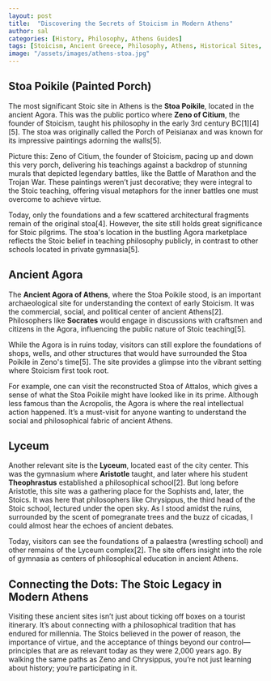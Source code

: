 ```yaml
---
layout: post
title:  "Discovering the Secrets of Stoicism in Modern Athens"
author: sal
categories: [History, Philosophy, Athens Guides]
tags: [Stoicism, Ancient Greece, Philosophy, Athens, Historical Sites, Hidden Gems, Archaeology]
image: "/assets/images/athens-stoa.jpg"
---
```


## Stoa Poikile (Painted Porch)

The most significant Stoic site in Athens is the **Stoa Poikile**, located in the ancient Agora. This was the public portico where **Zeno of Citium**, the founder of Stoicism, taught his philosophy in the early 3rd century BC[1][4][5]. The stoa was originally called the Porch of Peisianax and was known for its impressive paintings adorning the walls[5].

Picture this: Zeno of Citium, the founder of Stoicism, pacing up and down this very porch, delivering his teachings against a backdrop of stunning murals that depicted legendary battles, like the Battle of Marathon and the Trojan War. These paintings weren’t just decorative; they were integral to the Stoic teaching, offering visual metaphors for the inner battles one must overcome to achieve virtue.

Today, only the foundations and a few scattered architectural fragments remain of the original stoa[4]. However, the site still holds great significance for Stoic pilgrims. The stoa's location in the bustling Agora marketplace reflects the Stoic belief in teaching philosophy publicly, in contrast to other schools located in private gymnasia[5].

## Ancient Agora

The **Ancient Agora of Athens**, where the Stoa Poikile stood, is an important archaeological site for understanding the context of early Stoicism. It was the commercial, social, and political center of ancient Athens[2]. Philosophers like **Socrates** would engage in discussions with craftsmen and citizens in the Agora, influencing the public nature of Stoic teaching[5].

While the Agora is in ruins today, visitors can still explore the foundations of shops, wells, and other structures that would have surrounded the Stoa Poikile in Zeno's time[5]. The site provides a glimpse into the vibrant setting where Stoicism first took root.

For example, one can visit the reconstructed Stoa of Attalos, which gives a sense of what the Stoa Poikile might have looked like in its prime. Although less famous than the Acropolis, the Agora is where the real intellectual action happened. It’s a must-visit for anyone wanting to understand the social and philosophical fabric of ancient Athens.


## Lyceum

Another relevant site is the **Lyceum**, located east of the city center. This was the gymnasium where **Aristotle** taught, and later where his student **Theophrastus** established a philosophical school[2]. But long before Aristotle, this site was a gathering place for the Sophists and, later, the Stoics. It was here that philosophers like Chrysippus, the third head of the Stoic school, lectured under the open sky. As I stood amidst the ruins, surrounded by the scent of pomegranate trees and the buzz of cicadas, I could almost hear the echoes of ancient debates.

Today, visitors can see the foundations of a palaestra (wrestling school) and other remains of the Lyceum complex[2]. The site offers insight into the role of gymnasia as centers of philosophical education in ancient Athens.

## Connecting the Dots: The Stoic Legacy in Modern Athens

Visiting these ancient sites isn’t just about ticking off boxes on a tourist itinerary. It’s about connecting with a philosophical tradition that has endured for millennia. The Stoics believed in the power of reason, the importance of virtue, and the acceptance of things beyond our control—principles that are as relevant today as they were 2,000 years ago. By walking the same paths as Zeno and Chrysippus, you’re not just learning about history; you’re participating in it.
